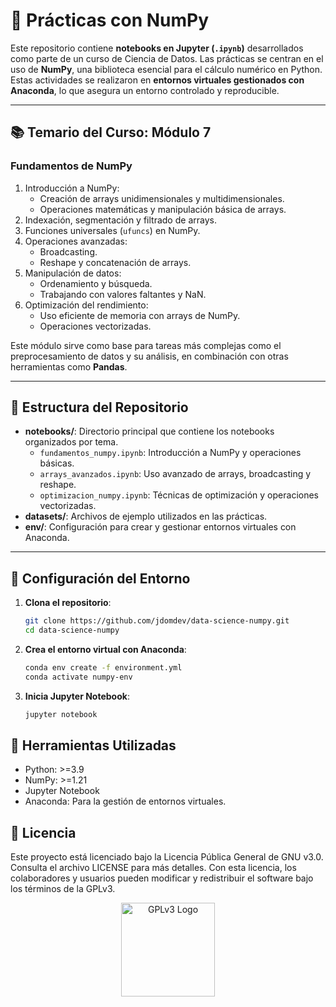 # 🧮 Prácticas con NumPy

Este repositorio contiene **notebooks en Jupyter (`.ipynb`)** desarrollados como parte de un curso de Ciencia de Datos. Las prácticas se centran en el uso de **NumPy**, una biblioteca esencial para el cálculo numérico en Python. Estas actividades se realizaron en **entornos virtuales gestionados con Anaconda**, lo que asegura un entorno controlado y reproducible.

---

## 📚 Temario del Curso: Módulo 7

### **Fundamentos de NumPy**
1. Introducción a NumPy:
   - Creación de arrays unidimensionales y multidimensionales.
   - Operaciones matemáticas y manipulación básica de arrays.
2. Indexación, segmentación y filtrado de arrays.
3. Funciones universales (`ufuncs`) en NumPy.
4. Operaciones avanzadas:
   - Broadcasting.
   - Reshape y concatenación de arrays.
5. Manipulación de datos:
   - Ordenamiento y búsqueda.
   - Trabajando con valores faltantes y NaN.
6. Optimización del rendimiento:
   - Uso eficiente de memoria con arrays de NumPy.
   - Operaciones vectorizadas.

Este módulo sirve como base para tareas más complejas como el preprocesamiento de datos y su análisis, en combinación con otras herramientas como **Pandas**.

---

## 📂 Estructura del Repositorio

- **notebooks/**: Directorio principal que contiene los notebooks organizados por tema.
  - `fundamentos_numpy.ipynb`: Introducción a NumPy y operaciones básicas.
  - `arrays_avanzados.ipynb`: Uso avanzado de arrays, broadcasting y reshape.
  - `optimizacion_numpy.ipynb`: Técnicas de optimización y operaciones vectorizadas.
- **datasets/**: Archivos de ejemplo utilizados en las prácticas.
- **env/**: Configuración para crear y gestionar entornos virtuales con Anaconda.

---

## 🚀 Configuración del Entorno

1. **Clona el repositorio**:
   ```bash
   git clone https://github.com/jdomdev/data-science-numpy.git
   cd data-science-numpy
   ```
   
2. **Crea el entorno virtual con Anaconda**:
    ```bash
    conda env create -f environment.yml
    conda activate numpy-env
    ```

3. **Inicia Jupyter Notebook**:
    ```bash
    jupyter notebook
    ```

## 🔧 Herramientas Utilizadas
- Python: >=3.9
- NumPy: >=1.21
- Jupyter Notebook
- Anaconda: Para la gestión de entornos virtuales.

##  📜 Licencia
Este proyecto está licenciado bajo la Licencia Pública General de GNU v3.0.
Consulta el archivo LICENSE para más detalles.
Con esta licencia, los colaboradores y usuarios pueden modificar y redistribuir el software bajo los términos de la GPLv3.

<div align="center"> <img src="https://www.gnu.org/graphics/gplv3-127x51.png" alt="GPLv3 Logo" width="150"> </div> 


